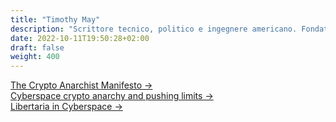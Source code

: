 ```yaml
---
title: "Timothy May"
description: "Scrittore tecnico, politico e ingegnere americano. Fondatore del movimento cypherpunk e autore del Crypto Anarchist Manifesto e del Cyphernomicon."
date: 2022-10-11T19:50:28+02:00
draft: false
weight: 400
---
```


<div class="card-list">
    <div class="card my-3">
        <div class="card-body">
            <a class="stretched-link" href="/cypherpunk/timothy-may/the-crypto-anarchist-manifesto">The Crypto Anarchist Manifesto &rarr; </a>
        </div>
    </div>
</div>
<div class="card-list">
    <div class="card my-3">
        <div class="card-body">
            <a class="stretched-link" href="/cypherpunk/timothy-may/cyberspace-crypto-anarchy-and-pushing-limit">Cyberspace crypto anarchy and pushing limits &rarr; </a>
        </div>
    </div>
</div>
<div class="card-list">
    <div class="card my-3">
        <div class="card-body">
            <a class="stretched-link" href="/cypherpunk/timothy-may/libertaria-in-cyberspace">Libertaria in Cyberspace &rarr; </a>
        </div>
    </div>
</div>